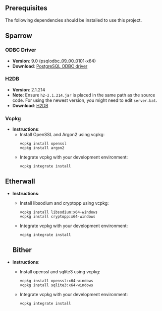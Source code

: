 ## Prerequisites

The following dependencies should be installed to use this project.

## Sparrow

### ODBC Driver

- **Version**: 9.0 (psqlodbc_09_00_0101-x64)
- **Download**: [PostgreSQL ODBC driver](https://www.postgresql.org/ftp/odbc/versions/msi/)

### H2DB

- **Version**: 2.1.214
- **Note**: Ensure `h2-2.1.214.jar` is placed in the same path as the source code. For using the newest version, you might need to edit `server.bat`.
- **Download**: [H2DB](https://www.h2database.com/html/download.html)

### Vcpkg

- **Instructions**:
  - Install OpenSSL and Argon2 using vcpkg:
    ```
    vcpkg install openssl
    vcpkg install argon2
    ```
  - Integrate vcpkg with your development environment:
    ```
    vcpkg integrate install
    ```

## Etherwall

- **Instructions**:
  - Install libsodium and cryptopp using vcpkg:
    ```
    vcpkg install libsodium:x64-windows
    vcpkg install cryptopp:x64-windows
    ```
  - Integrate vcpkg with your development environment:
    ```
    vcpkg integrate install
    ```

  ## Bither

- **Instructions**:
  - Install openssl and sqlite3 using vcpkg:
    ```
    vcpkg install openssl:x64-windows
    vcpkg install sqlite3:x64-windows
    ```
  - Integrate vcpkg with your development environment:
    ```
    vcpkg integrate install
    ```

